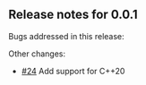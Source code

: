 ## Release notes for 0.0.1

Bugs addressed in this release:

Other changes:

* [#24](../../issues/24) Add support for C++20



